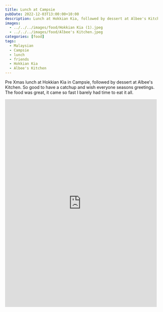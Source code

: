 ```yaml
---
title: Lunch at Campsie
pubDate: 2022-12-03T13:00:00+10:00
description: Lunch at Hokkian Kia, followed by dessert at Albee's Kitchen
images:
  - ../../../images/food/Hokkian Kia (1).jpeg
  - ../../../images/food/Albee's Kitchen.jpeg
categories: [food]
tags:
  - Malaysian
  - Campsie
  - lunch
  - friends
  - Hokkian Kia
  - Albee's Kitchen
---
```


Pre Xmas lunch at Hokkian Kia in Campsie, followed by dessert at Albee's Kitchen. So good to have a catchup and wish everyone seasons greetings. The food was great, it came so fast I barely had time to eat it all.

<iframe src="https://www.facebook.com/plugins/post.php?href=https%3A%2F%2Fwww.facebook.com%2Fchris1.tham%2Fposts%2Fpfbid02A3D27YCgun5cYXcWmyyN9cqezu2qRcc1ScBPQrk5AZc6GJADbheSR8bU8xxr17i8l&show_text=true&width=500" width="500" height="684" style="border:none;overflow:hidden" scrolling="no" frameborder="0" allowfullscreen="true" allow="autoplay; clipboard-write; encrypted-media; picture-in-picture; web-share"></iframe>
